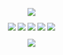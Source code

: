 <div align="center">
<img align="center" src="https://novatorem-seven-liard.vercel.app/api/spotify">

<img src="https://img.shields.io/badge/Firefox-FF7139?style=for-the-badge&logo=Firefox-Browser&logoColor=white"> <img src="https://img.shields.io/badge/javascript-%23323330.svg?style=for-the-badge&logo=javascript&logoColor=%23F7DF1E"> <img src="https://img.shields.io/badge/html5-%23E34F26.svg?style=for-the-badge&logo=html5&logoColor=white"> <img src="https://img.shields.io/badge/css3-%231572B6.svg?style=for-the-badge&logo=css3&logoColor=white"> <img src="https://img.shields.io/badge/-GraphQL-E10098?style=for-the-badge&logo=graphql&logoColor=white">

<img src="https://github-readme-stats.vercel.app/api?username=crackheadakira&theme=tokyonight&show_icons=true">
  
</div>
